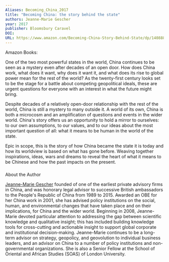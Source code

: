 ```yaml
---
Aliases: Becoming_China_2017
title: "Becoming China: the story behind the state"
authors: Jeanne-Marie Gescher
year: 2017
publisher: Bloomsbury Caravel
DOI: 
URL: https://www.amazon.com/Becoming-China-Story-Behind-State/dp/1408887231
---
```


Amazon Books:

One of the two most powerful states in the world, China continues to be seen as a mystery even after decades of an open door. How does China work, what does it want, why does it want it, and what does its rise to global power mean for the rest of the world? As the twenty-first century looks set to be the stage for a battle about competing geopolitical ideals, these are urgent questions for everyone with an interest in what the future might bring.

Despite decades of a relatively open-door relationship with the rest of the world, China is still a mystery to many outside it. A world of its own, China is both a microcosm and an amplification of questions and events in the wider world. China's story offers us an opportunity to hold a mirror to ourselves: to our own assumptions, to our values, and to our ideas about the most important question of all: what it means to be human in the world of the state.

Epic in scope, this is the story of how China became the state it is today and how its worldview is based on what has gone before. Weaving together inspirations, ideas, wars and dreams to reveal the heart of what it means to be Chinese and how the past impacts on the present.

### 

About the Author

[Jeanne-Marie Gescher](app://obsidian.md/Jeanne-Marie%20Gescher) founded of one of the earliest private advisory firms in China, and was honorary legal advisor to successive British ambassadors to the People's Republic of China from 1989 to 2015. Awarded an OBE for her China work in 2001, she has advised policy institutions on the social, human, and environmental changes that have taken place and on their implications, for China and the wider world. Beginning in 2008, Jeanne-Marie devoted particular attention to addressing the gap between scientific knowledge and qualitative insight; this has included building knowledge tools for cross-cutting and actionable insight to support global corporate and institutional decision-making. Jeanne-Marie continues to be a long-term advisor on strategy, geopolicy, and geovolution to individual business leaders, and an advisor on China to a number of policy institutions and non-governmental organizations. She is also a Senior Fellow at the School of Oriental and African Studies (SOAS) of London University.